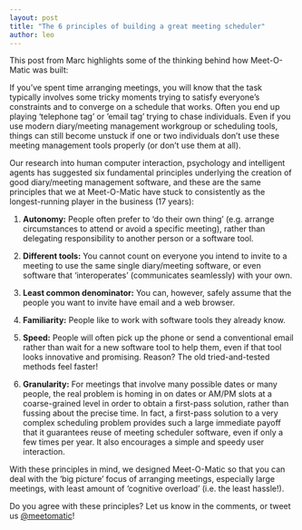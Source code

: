 ```yaml
---
layout: post
title: "The 6 principles of building a great meeting scheduler"
author: leo
---
```


This post from Marc highlights some of the thinking behind how Meet-O-Matic was built:

If you’ve spent time arranging meetings, you will know that the task typically
involves some tricky moments trying to satisfy everyone’s constraints and to
converge on a schedule that works. Often you end up playing ‘telephone tag’ or
’email tag’ trying to chase individuals. Even if you use modern diary/meeting
management workgroup or scheduling tools, things can still become unstuck if
one or two individuals don’t use these meeting management tools properly (or
don’t use them at all).

Our research into human computer interaction, psychology and intelligent agents
has suggested six fundamental principles underlying the creation of good
diary/meeting management software, and these are the same principles that we at
Meet-O-Matic have stuck to consistently as the longest-running player in the
business (17 years):

1. **Autonomy:** People often prefer to ‘do their own thing’ (e.g. arrange
   circumstances to attend or avoid a specific meeting), rather than delegating
   responsibility to another person or a software tool. 

2. **Different tools:** You
   cannot count on everyone you intend to invite to a meeting to use the same
   single diary/meeting software, or even software that ‘interoperates’
   (communicates seamlessly) with your own. 
   
3. **Least common denominator:** You can,
   however, safely assume that the people you want to invite have email and a web
   browser. 
   
4. **Familiarity:** People like to work with software tools they already know. 
   
5. **Speed:** People will often pick up the phone or send a conventional email
   rather than wait for a new software tool to help them, even if that tool looks
   innovative and promising. Reason? The old tried-and-tested methods feel faster!

6. **Granularity:** For meetings that involve many possible dates or many people, the
   real problem is homing in on dates or AM/PM slots at a coarse-grained level in
   order to obtain a first-pass solution, rather than fussing about the precise
   time. In fact, a first-pass solution to a very complex scheduling problem
   provides such a large immediate payoff that it guarantees reuse of meeting
   scheduler software, even if only a few times per year. It also encourages a
   simple and speedy user interaction. 

With these principles in mind, we designed
Meet-O-Matic so that you can deal with the ‘big picture’ focus of arranging
meetings, especially large meetings, with least amount of ‘cognitive overload’
(i.e. the least hassle!).

Do you agree with these principles? Let us know in the comments, or tweet us
[@meetomatic](https://twitter.com/meetomatic)!
